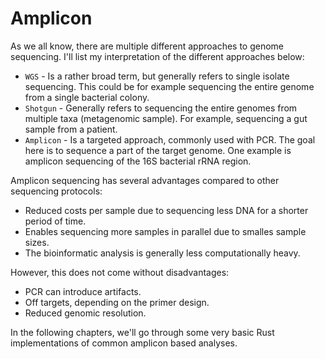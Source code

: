# Amplicon
As we all know, there are multiple different approaches to genome sequencing. I'll list my interpretation of the different approaches below:
- `WGS` - Is a rather broad term, but generally refers to single isolate sequencing. This could be for example sequencing the entire genome from a single bacterial colony.
- `Shotgun` - Generally refers to sequencing the entire genomes from multiple taxa (metagenomic sample). For example, sequencing a gut sample from a patient.
- `Amplicon` - Is a targeted approach, commonly used with PCR. The goal here is to sequence a part of the target genome. One example is amplicon sequencing of the 16S bacterial rRNA region.

Amplicon sequencing has several advantages compared to other sequencing protocols:
- Reduced costs per sample due to sequencing less DNA for a shorter period of time.
- Enables sequencing more samples in parallel due to smalles sample sizes.
- The bioinformatic analysis is generally less computationally heavy.

However, this does not come without disadvantages:
- PCR can introduce artifacts.
- Off targets, depending on the primer design.
- Reduced genomic resolution.

In the following chapters, we'll go through some very basic Rust implementations of common amplicon based analyses.
